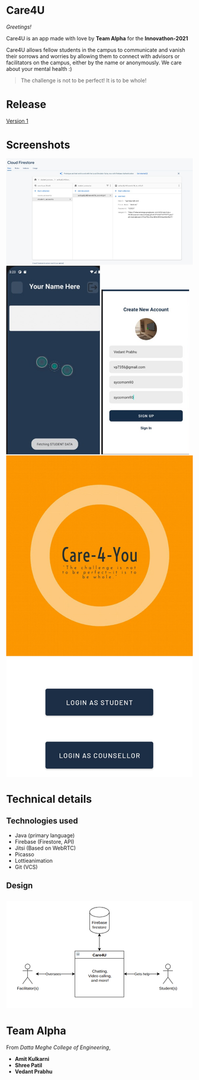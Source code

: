 # Care4U
*Greetings!*

Care4U is an app made with love by **Team Alpha** for the **Innovathon-2021**

Care4U allows fellow students in the campus to communicate and vanish their sorrows and worries by allowing them to connect with advisors or facilitators on the campus, either by the name or anonymously.  We care about your mental health :)
> The challenge is not to be perfect! It is to be whole!

# Release
[Version 1](https://github.com/CrystalSage/innovathon-2021/releases/download/v1/Care4U.apk)

# Screenshots

![alt text](https://raw.githubusercontent.com/CrystalSage/innovathon-2021/master/screenshots/cloud.png)
![alt text](https://raw.githubusercontent.com/CrystalSage/innovathon-2021/master/rn.png)
![alt text](https://raw.githubusercontent.com/CrystalSage/innovathon-2021/master/screenshots/register.png)
![alt text](https://raw.githubusercontent.com/CrystalSage/innovathon-2021/master/screenshots/home.jpeg)



# Technical details
## Technologies used
- Java (primary language)
- Firebase (Firestore, API)
- Jitsi (Based on WebRTC)
- Picasso
- Lottieanimation
- Git (VCS)

## Design
![alt text](https://raw.githubusercontent.com/CrystalSage/innovathon-2021/master/screenshots/care4u.png)
---


# Team Alpha
From *Datta Meghe College of Engineering*,
- **Amit Kulkarni**
- **Shree Patil**
- **Vedant Prabhu**


